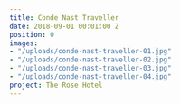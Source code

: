 ```yaml
---
title: Conde Nast Traveller
date: 2018-09-01 00:01:00 Z
position: 0
images:
- "/uploads/conde-nast-traveller-01.jpg"
- "/uploads/conde-nast-traveller-02.jpg"
- "/uploads/conde-nast-traveller-03.jpg"
- "/uploads/conde-nast-traveller-04.jpg"
project: The Rose Hotel
---
```


